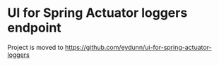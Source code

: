 
# UI for Spring Actuator loggers endpoint

Project is moved to https://github.com/eydunn/ui-for-spring-actuator-loggers
